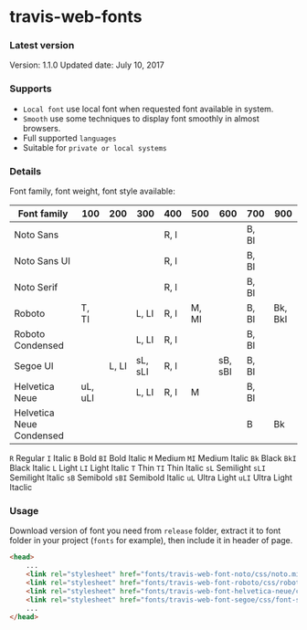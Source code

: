 # travis-web-fonts

### Latest version

Version: 1.1.0
Updated date: July 10, 2017

### Supports

- `Local font` use local font when requested font available in system.
- `Smooth` use some techniques to display font smoothly in almost browsers.
- Full supported `languages`
- Suitable for `private or local systems`

### Details

Font family, font weight, font style available:

<table>
  <thead>
    <tr>
      <th>Font family</th>
      <th>100</th>
      <th>200</th>
      <th>300</th>
      <th>400</th>
      <th>500</th>
      <th>600</th>
      <th>700</th>
      <th>900</th>
    </tr>
  </thead>
  <tbody>
    <tr>
      <td>Noto Sans</td>
      <td></td>
      <td></td>
      <td></td>
      <td>R, I</td>
      <td></td>
      <td></td>
      <td>B, BI</td>
      <td></td>
    </tr>
    <tr>
      <td>Noto Sans UI</td>
      <td></td>
      <td></td>
      <td></td>
      <td>R, I</td>
      <td></td>
      <td></td>
      <td>B, BI</td>
      <td></td>
    </tr>
    <tr>
      <td>Noto Serif</td>
      <td></td>
      <td></td>
      <td></td>
      <td>R, I</td>
      <td></td>
      <td></td>
      <td>B, BI</td>
      <td></td>
    </tr>
    <tr>
      <td>Roboto</td>
      <td>T, TI</td>
      <td></td>
      <td>L, LI</td>
      <td>R, I</td>
      <td>M, MI</td>
      <td></td>
      <td>B, BI</td>
      <td>Bk, BkI</td>
    </tr>
    <tr>
      <td>Roboto Condensed</td>
      <td></td>
      <td></td>
      <td>L, LI</td>
      <td>R, I</td>
      <td></td>
      <td></td>
      <td>B, BI</td>
      <td></td>
    </tr>
    <tr>
      <td>Segoe UI</td>
      <td></td>
      <td>L, LI</td>
      <td>sL, sLI</td>
      <td>R, I</td>
      <td></td>
      <td>sB, sBI</td>
      <td>B, BI</td>
      <td></td>
    </tr>
    <tr>
      <td>Helvetica Neue</td>
      <td>uL, uLI</td>
      <td></td>
      <td>L, LI</td>
      <td>R, I</td>
      <td>M</td>
      <td></td>
      <td>B, BI</td>
      <td></td>
    </tr>
    <tr>
      <td>Helvetica Neue Condensed</td>
      <td></td>
      <td></td>
      <td></td>
      <td></td>
      <td></td>
      <td></td>
      <td>B</td>
      <td>Bk</td>
    </tr>
  </tbody>
</table>

`R` Regular `I` Italic `B` Bold `BI` Bold Italic `M` Medium `MI` Medium Italic `Bk` Black `BkI` Black Italic `L` Light `LI` Light Italic `T` Thin `TI` Thin Italic `sL` Semilight `sLI` Semilight Italic `sB` Semibold `sBI` Semibold Italic `uL` Ultra Light `uLI` Ultra Light Itaclic

### Usage

Download version of font you need from `release` folder, extract it to font folder in your project (`fonts` for example), then include it in header of page.

```html
<head>
    ...
    <link rel="stylesheet" href="fonts/travis-web-font-noto/css/noto.min.css">
    <link rel="stylesheet" href="fonts/travis-web-font-roboto/css/roboto-aio.min.css">
    <link rel="stylesheet" href="fonts/travis-web-font-helvetica-neue/css/helvetica-neue.min.css">
    <link rel="stylesheet" href="fonts/travis-web-font-segoe/css/font-segoe.min.css">
    ...
</head>
```
